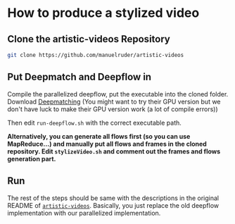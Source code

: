 # How to produce a stylized video

## Clone the artistic-videos Repository

```bash
git clone https://github.com/manuelruder/artistic-videos
```

## Put Deepmatch and Deepflow in

Compile the parallelized deepflow, put the executable into the cloned folder. Download [Deepmatching](http://lear.inrialpes.fr/src/deepmatching/) (You might want to try their GPU version but we don't have luck to make their GPU version work (a lot of compile errors))

Then edit `run-deepflow.sh` with the correct executable path.

**Alternatively, you can generate all flows first (so you can use MapReduce...) and manually put all flows and frames in the cloned repository. Edit `stylizeVideo.sh` and comment out the frames and flows generation part.**

## Run

The rest of the steps should be same with the descriptions in the original README of [`artistic-videos`](https://github.com/manuelruder/artistic-videos). Basically, you just replace the old deepflow implementation with our parallelized implementation.
